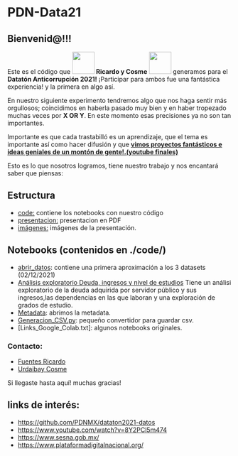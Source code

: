 # PDN-Data21

## Bienvenid@!!!

Este es el código que <img src="https://avatars.githubusercontent.com/u/31456630?v=4" width="50" height="50">
 **Ricardo y Cosme** <img src="https://pbs.twimg.com/profile_images/1380678275761070085/CKL5vhW5_400x400.jpg" width="50" height="50"> generamos para el
  **Datatón Anticorrupción 2021!**
¡Participar para ambos fue una fantástica experiencia! y la primera en algo así.

En nuestro siguiente experimento tendremos algo que nos haga sentir más orgullosos; coincidimos en haberla pasado muy bien y en haber tropezado muchas veces por **X OR Y**. En este momento esas precisiones ya no son tan importantes. 

Importante es que cada trastabilló es un aprendizaje, que el tema es importante así como hacer difusión y que **[vimos proyectos fantásticos e ideas geniales de un montón de gente!.(youtube finales)](https://www.youtube.com/watch?v=CcsT_1gzf-8)**

Esto es lo que nosotros logramos, tiene nuestro trabajo y nos encantará saber que piensas:

## Estructura
* [code:](https://github.com/luzydata/PDN-Data21/edit/main/README.md) contiene los notebooks con nuestro código
* [presentacion:](https://github.com/rikrdinii1/PDN-Data21/blob/main/presentacion/Presentacio%CC%81n.pdf) presentacion en PDF
* [imágenes:](https://github.com/rikrdinii1/PDN-Data21/tree/main/static) imágenes de la presentación.

## Notebooks (contenidos en ./code/)
- [abrir_datos](https://github.com/rikrdinii1/PDN-Data21/blob/main/code/abrir_datos_cosme.ipynb): contiene una primera aproximación a los 3 datasets (02/12/2021)
- [Análisis exploratorio Deuda, ingresos y nivel de estudios](https://github.com/rikrdinii1/PDN-Data21/blob/main/code/Analisis_Deuda%2C_Ingresos_Totales%2C_Estudios.ipynb) Tiene un análisi exploratorio de la deuda adquirida por servidor público y sus ingresos,las dependencias en las que laboran y una exploración de grados de estudio.
- [Metadata](https://github.com/rikrdinii1/PDN-Data21/blob/main/code/Analisis_Metadata.ipynb): abrimos la metadata.
- [Generacion_CSV.py](https://github.com/rikrdinii1/PDN-Data21/blob/main/code/Generacion_CSV.py): pequeño convertidor para guardar csv.
- [Links_Google_Colab.txt]: algunos notebooks originales.

### Contacto: 
- [Fuentes Ricardo](https://www.linkedin.com/in/ricardo-fuentes-carbo)
- [Urdaibay Cosme](https://www.linkedin.com/in/urdaibayc/)

Si llegaste hasta aquí! muchas gracias! 

## links de interés: 
- https://github.com/PDNMX/dataton2021-datos
- https://www.youtube.com/watch?v=8Y2PCl5m474
- https://www.sesna.gob.mx/
- https://www.plataformadigitalnacional.org/


